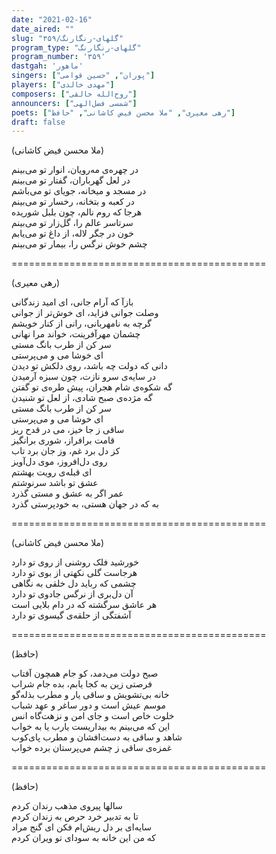 ```yaml
---
date: "2021-02-16"
date_aired: ""
slug: "گلهای-رنگارنگ/۳۵۹"
program_type: "گلهای-رنگارنگ"
program_number: '۳۵۹'
dastgah: 'ماهور'
singers: ["پوران", "حسین قوامی"]
players: ["مهدی خالدی"]
composers: ["روح‌الله خالقی"]
announcers: ["شمسی فضل‌الهی"]
poets: ["رهی معیری", "ملا محسن فیض کاشانی", "حافظ"]
draft: false
---
```


(ملا محسن فیض کاشانی)  

در چهره‌ی مه‌رویان، انوار تو می‌بینم  
در لعل گهرباران، گفتار تو می‌بینم  
در مسجد و میخانه، جویای تو می‌باشم  
در کعبه و بتخانه، رخسار تو می‌بینم  
هرجا که روم نالم، چون بلبل شوریده  
سرتاسر عالم را، گل‌زار تو می‌بینم  
خون در جگر لاله، از داغ تو می‌یابم  
چشم خوش نرگس را، بیمار تو می‌بینم  

============================================  

(رهی معیری)  

بازآ که آرام جانی، ای امید زندگانی  
وصلت جوانی فزاید، ای خوش‌تر از جوانی  
گرچه به نامهربانی، رانی از کنار خویشم  
چشمان مهرآفرینت، خواند مرا نهانی  
سر کن از طرب بانگ مستی  
ای خوشا می و می‌پرستی  
دانی که دولت چه باشد، روی دلکش تو دیدن  
در سایه‌ی سرو نازت، چون سبزه آرمیدن  
گه شکوه‌ی شام هجران، پیش طره‌ی تو گفتن  
گه مژده‌ی صبح شادی، از لعل تو شنیدن  
سر کن از طرب بانگ مستی  
ای خوشا می و می‌پرستی  
ساقی ز جا خیز، می در قدح ریز  
قامت برافراز، شوری برانگیز  
کز دل برد غم، وز جان برد تاب  
روی دل‌افروز، موی دل‌آویز  
ای قبله‌ی رویت بهشتم  
عشق تو باشد سرنوشتم  
عمر اگر به عشق و مستی گذرد  
به که در جهان هستی، به خودپرستی گذرد  

============================================  

(ملا محسن فیض کاشانی)  

خورشید فلک روشنی از روی تو دارد  
هرجاست گلی نکهتی از بوی تو دارد  
چشمی که رباید دل خلقی به نگاهی  
آن دل‌بری از نرگس جادوی تو دارد  
هر عاشق سرگشته که در دام بلایی است  
آشفتگی از حلقه‌ی گیسوی تو دارد  

============================================  

(حافظ)  

صبح دولت می‌دمد، کو جام همچون آفتاب  
فرصتی زین به کجا یابم، بده جام شراب  
خانه بی‌تشویش و ساقی یار و مطرب بذله‌گو  
موسم عیش است و دور ساغر و عهد شباب  
خلوت خاص است و جای امن و نزهت‌گاه انس  
این که می‌بینم به بیداریست یارب یا به خواب  
شاهد و ساقی به دست‌افشان و مطرب پای‌کوب  
غمزه‌ی ساقی ز چشم می‌پرستان برده خواب  

============================================  

(حافظ)  

سالها پیروی مذهب رندان کردم  
تا به تدبیر خرد حرص به زندان کردم  
سایه‌ای بر دل ریش‌ام فکن ای گنج مراد  
که من این خانه به سودای تو ویران کردم  
